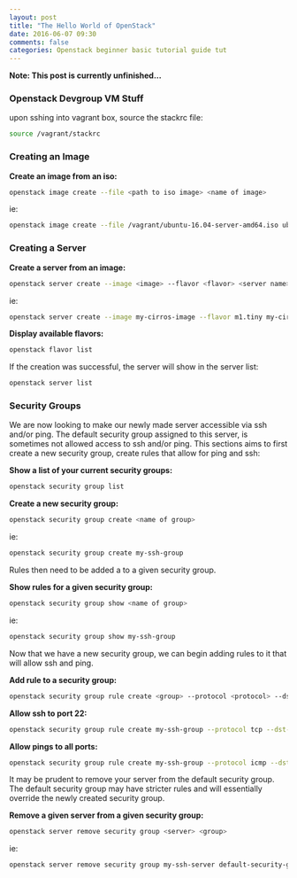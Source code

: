```yaml
---
layout: post
title: "The Hello World of OpenStack"
date: 2016-06-07 09:30
comments: false
categories: Openstack beginner basic tutorial guide tut
---
```


**Note: This post is currently unfinished...**

### Openstack Devgroup VM Stuff
upon sshing into vagrant box, source the stackrc file:

```bash
source /vagrant/stackrc
```

### Creating an Image
**Create an image from an iso:**

```bash
openstack image create --file <path to iso image> <name of image>
```
ie:

```bash
openstack image create --file /vagrant/ubuntu-16.04-server-amd64.iso ubuntu-server-image
```

### Creating a Server
**Create a server from an image:**

```bash
openstack server create --image <image> --flavor <flavor> <server name>
```
ie:

```bash
openstack server create --image my-cirros-image --flavor m1.tiny my-cirros-server
```

**Display available flavors:**

```bash
openstack flavor list
```

If the creation was successful, the server will show in the server list:

```bash
openstack server list
```

### Security Groups
We are now looking to make our newly made server accessible via ssh and/or ping. 
The default security group assigned to this server, is sometimes not allowed access to ssh and/or ping. 
This sections aims to first create a new security group, create rules that allow for ping and ssh:

**Show a list of your current security groups:**

```bash
openstack security group list
```

**Create a new security group:**

```bash
openstack security group create <name of group>
```
ie:

```bash
openstack security group create my-ssh-group
```
Rules then need to be added a to a given security group. 

**Show rules for a given security group:**

```bash
openstack security group show <name of group>
```
ie:

```bash
openstack security group show my-ssh-group
```
Now that we have a new security group, we can begin adding rules to it that will allow ssh and ping.

**Add rule to a security group:**

```bash
openstack security group rule create <group> --protocol <protocol> --dst-port <port-range>
```

**Allow ssh to port 22:**

```bash
openstack security group rule create my-ssh-group --protocol tcp --dst-port 22:22
```

**Allow pings to all ports:**

```bash
openstack security group rule create my-ssh-group --protocol icmp --dst-port -1:-1
```

It may be prudent to remove your server from the default security group.
The default security group may have stricter rules and will essentially override the newly created security group.

**Remove a given server from a given security group:**

```bash
openstack server remove security group <server> <group>
```
ie:

```bash
openstack server remove security group my-ssh-server default-security-group
```

